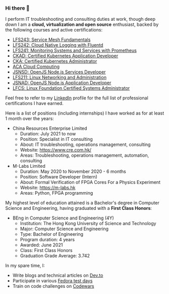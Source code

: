 ### Hi there 👋

I perform IT troubleshooting and consulting duties at work, though deep down I am a **cloud, virtualization and open source** enthusiast, backed by the following courses and active certifications:

- [LFS243: Service Mesh Fundamentals](https://www.credly.com/badges/cd2aa06c-c1e5-416d-841e-894b0a799fdd)
- [LFS242: Cloud Native Logging with Fluentd](https://www.credly.com/badges/630f0d0d-112e-4908-a5c3-c349b470e624)
- [LFS241: Monitoring Systems and Services with Prometheus](https://www.credly.com/badges/43795c8f-3710-45e2-8ee0-8b3f76686eed)
- [CKAD: Certified Kubernetes Application Developer](https://www.credly.com/badges/79459ccf-e0ee-4d83-9bee-35722a5394cd)
- [CKA: Certified Kubernetes Administrator](https://www.credly.com/badges/eaaa3375-6beb-402a-a751-f29b8499cd30)
- [ACA Cloud Computing](https://xuecdn2.aliyunedu.net/img_48b78ec5c60e30e5547eb7a3b16d4523.png)
- [JSNSD: OpenJS Node.js Services Developer](https://www.credly.com/badges/8cb25f58-4d9b-4511-a535-4021ce7c9c2c)
- [LFS211: Linux Networking and Administration](https://www.credly.com/badges/7d544cbc-639f-4faf-b8c0-5ca18516133b)
- [JSNAD: OpenJS Node.js Application Developer](https://www.credly.com/badges/ae2d70bc-0d1f-43e4-b630-943548a3b5ac)
- [LFCS: Linux Foundation Certified Systems Administrator](https://www.credly.com/badges/c4937ae9-2fe5-41cf-a054-ad052f78361e)

Feel free to refer to my [LinkedIn](https://www.linkedin.com/in/donaldsebleung/) profile for the full list of professional certifications I have earned.

Here is a list of positions (including internships) I have worked as for at least 1 month over the years:

- China Resources Enterprise Limited
  - Duration: July 2021 to now
  - Position: Specialist in IT consulting
  - About: IT troubleshooting, operations management, consulting
  - Website: https://www.cre.com.hk/
  - Areas: Troubleshooting, operations management, automation, consulting
- M-Labs Limited
  - Duration: May 2020 to November 2020 - 6 months
  - Position: Software Developer (Intern)
  - About: Formal Verification of FPGA Cores For a Physics Experiment
  - Website: https://m-labs.hk
  - Areas: Python, FPGA programming

My highest level of education attained is a Bachelor's degree in Computer Science and Engineering, having graduated with a **First Class Honors**:

- BEng in Computer Science and Engineering (4Y)
  - Institution: The Hong Kong University of Science and Technology
  - Major: Computer Science and Engineering
  - Type: Bachelor of Engineering
  - Program duration: 4 years
  - Awarded: June 2021
  - Class: First Class Honors
  - Graduation Grade Average: 3.742

In my spare time, I:

- Write blogs and technical articles on [Dev.to](https://dev.to/donaldsebleung)
- Participate in various [Fedora test days](https://badges.fedoraproject.org/user/donaldsebleung)
- Train on code challenges on [Codewars](https://www.codewars.com/users/donaldsebleung)

<!--
**DonaldKellett/DonaldKellett** is a ✨ _special_ ✨ repository because its `README.md` (this file) appears on your GitHub profile.

Here are some ideas to get you started:

- 🔭 I’m currently working on ...
- 🌱 I’m currently learning ...
- 👯 I’m looking to collaborate on ...
- 🤔 I’m looking for help with ...
- 💬 Ask me about ...
- 📫 How to reach me: ...
- 😄 Pronouns: ...
- ⚡ Fun fact: ...
-->
